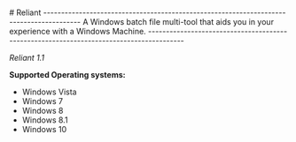 <p><img src="https://imgur.com/a/6Mj2Ohx" alt="" /></p>
# Reliant
----------------------------------------------------------------------------------------
A Windows batch file multi-tool that aids you in your experience with a Windows Machine.
----------------------------------------------------------------------------------------

*Reliant 1.1*

**Supported Operating systems:**

- Windows Vista
- Windows 7
- Windows 8
- Windows 8.1
- Windows 10
